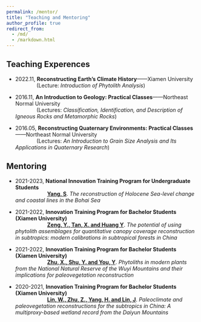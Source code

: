 ```yaml
---
permalink: /mentor/
title: "Teaching and Mentoring"
author_profile: true
redirect_from: 
  - /md/
  - /markdown.html
---
```


## Teaching Experences

 * 2022.11, **Reconstructing Earth’s Climate History**——Xiamen University<br />
&emsp;&emsp;&emsp;&emsp;(Lecture: _Introduction of Phytolith Analysis_)

 * 2016.11, **An Introduction to Geology: Practical Classes**——Northeast Normal University<br />
&emsp;&emsp;&emsp;&emsp;(Lectures: _Classification, Identification, and Description of Igneous Rocks and Metamorphic Rocks_)

 * 2016.05, **Reconstructing Quaternary Environments: Practical Classes**——Northeast Normal University<br/>
&emsp;&emsp;&emsp;&emsp;(Lectures: _An Introduction to Grain Size Analysis and Its Applications in Quaternary Research_)


## Mentoring

 * 2021-2023, **National Innovation Training Program for Undergraduate Students**<br />
&emsp;&emsp;&emsp;&emsp;&emsp;&emsp;<ins>**Yang, S**</ins>. _The reconstruction of Holocene Sea-level change and coastal lines in the Bohai Sea_

 * 2021-2022, **Innovation Training Program for Bachelor Students (Xiamen University)**<br />
&emsp;&emsp;&emsp;&emsp;&emsp;&emsp;<ins>**Zeng, Y., Tan, X. and Huang Y**</ins>. _The potential of using phytolith assemblages for quantitative canopy coverage reconstruction in subtropics: modern calibrations in subtropical forests in China_

 * 2021-2022, **Innovation Training Program for Bachelor Students (Xiamen University)**<br />
&emsp;&emsp;&emsp;&emsp;&emsp;&emsp;<ins>**Zhu, X., Shu, Y. and You, Y**</ins>. _Phytoliths in modern plants from the National Natural Reserve of the Wuyi Mountains and
their implications for paleovegetation reconstruction_

 * 2020-2021, **Innovation Training Program for Bachelor Students (Xiamen University)**<br />
&emsp;&emsp;&emsp;&emsp;&emsp;&emsp;<ins>**Lin, W., Zhu, Z., Yang, H. and Lin, J**</ins>. _Paleoclimate and paleovegetation reconstructions for the subtropics in China: A
multiproxy-based wetland record from the Daiyun Mountains_
